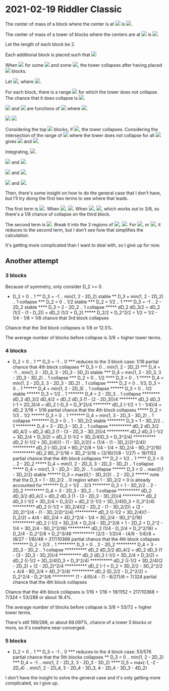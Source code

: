 2021-02-19 Riddler Classic
==========================
The center of mass of a block where the center is at
<img src="https://render.githubusercontent.com/render/math?math=x"> is
<img src="https://render.githubusercontent.com/render/math?math=x">.

The center of mass of a tower of blocks where the centers are at
<img src="https://render.githubusercontent.com/render/math?math=x_i"> is
<img src="https://render.githubusercontent.com/render/math?math=\langle x_i\rangle">.

Let the length of each block be 2.

Each additional block is placed such that
<img src="https://render.githubusercontent.com/render/math?math=x_i - 1 \le x_{i %2b 1} \le x_i %2b 1">

When
<img src="https://render.githubusercontent.com/render/math?math=|x_i - \frac1{n-i}\sum_{j=i %2b 1}^nx_j| > 1">
for some
<img src="https://render.githubusercontent.com/render/math?math=i"> and some
<img src="https://render.githubusercontent.com/render/math?math=n > i">,
the tower collapses after having placed
<img src="https://render.githubusercontent.com/render/math?math=n"> blocks.

Let
<img src="https://render.githubusercontent.com/render/math?math=D_i = x_i - x_{i-1}">,
where
<img src="https://render.githubusercontent.com/render/math?math=-1 \le D_i \le 1">.

For each block, there is a range
<img src="https://render.githubusercontent.com/render/math?math=D_{i,min} \le D_i \le D_{i,max}">
for which the tower does not collapse.  The chance that it does collapse is
<img src="https://render.githubusercontent.com/render/math?math=1 - \frac{D_{i,max} - D_{i,min}}2">.

<img src="https://render.githubusercontent.com/render/math?math=D_{i,max}"> and
<img src="https://render.githubusercontent.com/render/math?math=D_{i,min}"> are
functions of
<img src="https://render.githubusercontent.com/render/math?math=D_j"> where
<img src="https://render.githubusercontent.com/render/math?math=j = 1, 2, .. i - 1">.

<img src="https://render.githubusercontent.com/render/math?math=D_{2,max} = 1">

<img src="https://render.githubusercontent.com/render/math?math=D_{2,min} = -1">

Considering the top
<img src="https://render.githubusercontent.com/render/math?math=n"> blocks,
if
<img src="https://render.githubusercontent.com/render/math?math=|D_{i-n} + \frac{n-1}nD_{i-n %2b 1} + \frac{n-2}nD_{i-n %2b 2} + ... + \frac1nD_i| > 1">,
the tower collapses.  Considering the intersection of the range of
<img src="https://render.githubusercontent.com/render/math?math=D_i"> where the tower does not collapse for all
<img src="https://render.githubusercontent.com/render/math?math=1 < n < i-1">
gives
<img src="https://render.githubusercontent.com/render/math?math=D_{i,min}"> and
<img src="https://render.githubusercontent.com/render/math?math=D_{i,max}">.

Integrating,
<img src="https://render.githubusercontent.com/render/math?math=\langle n\rangle = \int_{-1}1\frac{dD_2}2(3(1-\frac{D_{3,max}-D{3,min}}2) + \int_{D_{3,min}}^{D_{3,max}}\frac{dD_3}2(4(1-\frac{D_{4,max}-D{4,min}}2) + \int_{D_{4,min}}^{D_{4,max}}\frac{dD_4}2(...)))">.

<img src="https://render.githubusercontent.com/render/math?math=D_{3,min} = max(-1,-2-2D_2)"> and
<img src="https://render.githubusercontent.com/render/math?math=D_{3,max} = min(1,2-2D_2)">.

<img src="https://render.githubusercontent.com/render/math?math=D_{4,min} = max(-1,-2-2D_3,-3-3D_2-2D_3)"> and
<img src="https://render.githubusercontent.com/render/math?math=D_{4,max} = min(1,2-2D_3,3-3D_2-2D_3)">.

<img src="https://render.githubusercontent.com/render/math?math=D_{5,min} = max(-1,-2-2D_4,-3-3D_3-2D_4,-4-4D_2-3D_3-2D_4)"> and
<img src="https://render.githubusercontent.com/render/math?math=D_{5,max} = min(1,2-2D_4,3-3D_3-2D_4,4-4D_2-3D_3-2D_4)">.

Then, there's some insight on how to do the general case that I don't have, but I'll try doing the first two terms to see where that leads.

The first term is
<img src="https://render.githubusercontent.com/render/math?math=\int_{-1}1\frac{dD_2}2(3(1-\frac{D_{3,max}-D{3,min}}2))">.
When <img src="https://render.githubusercontent.com/render/math?math=D_2 < -1/2">,
<img src="https://render.githubusercontent.com/render/math?math=D_{3,min} = -2-2D_2">.
When <img src="https://render.githubusercontent.com/render/math?math=D_2 > 1/2">,
<img src="https://render.githubusercontent.com/render/math?math=D_{3,max} = 2-2D_2">, which works out to 3/8, so there's a 1/8 chance of collapse on the third block.

The second term is
<img src="https://render.githubusercontent.com/render/math?math=\int_{-1}1\frac{dD_2}2\int_{D_{3,min}}^{D_{3,max}}\frac{dD_3}2(4(1-\frac{D_{4,max}-D{4,min}}2))">.  Break it into the 3 regions of
<img src="https://render.githubusercontent.com/render/math?math=D_2">,
<img src="https://render.githubusercontent.com/render/math?math=\int_{-1}{-1/2}\frac{dD_2}2\int_{-2-2D_2}^{1}\frac{dD_3}2(4(1-\frac{D_{4,max}-D{4,min}}2)) %2b \int_{-1/2}{1/2}\frac{dD_2}2\int_{-1}^{1}\frac{dD_3}2(4(1-\frac{D_{4,max}-D{4,min}}2)) %2b \int_{1/2}1\frac{dD_2}2\int_{-1}^{2-2D_2}\frac{dD_3}2(4(1-\frac{D_{4,max}-D{4,min}}2))">.
For 
<img src="https://render.githubusercontent.com/render/math?math=D_2 < 0, D_3 > 0, D_4 > 0">, or
<img src="https://render.githubusercontent.com/render/math?math=D_2 > 0, D_3 < 0, D_4 < 0">, it reduces to the second term, but I don't see how that simplifies the calculation.

It's getting more complicated than I want to deal with, so I give up for now.

## Another attempt

### 3 blocks

Because of symmetry, only consider D_2 >= 0.  

* D_2 = 0 .. 1
** D_3 = -1 .. min(1, 2 - 2D_2) stable
** D_3 = min(1, 2 - 2D_2) .. 1 collapse
*** D_2 = 0 .. 1/2 stable
*** D_2 = 1/2 .. 1
**** D_3 = -1 .. 2 - 2D_2 stable
**** D_3 = 2 - 2D_2 .. 1 collapse
***** dD_2 dD_3/2 = dD_2 (1/2 - (1 - D_2)) = dD_2 (1/2 + D_2)
***** D_2/2 + D_2^2/2 = 1/2 + 1/2 - 1/4 - 1/8 = 1/8 chance that 3rd block collapses

Chance that the 3rd block collapses is 1/8 or 12.5%.

The average number of blocks before collapse is 3/8 + higher tower terms.

### 4 blocks

* D_2 = 0 .. 1
** D_3 = -1 .. 0
*** reduces to the 3 block case: 1/16 partial chance that 4th block collapses
** D_3 = 0 .. min(1, 2 - 2D_2)
*** D_4 = -1 .. min(1, 2 - 2D_3, 3 - 2D_3 - 3D_2) stable
*** D_4 = min(1, 2 - 2D_3, 3 - 2D_3 - 3D_2) .. 1 collapse
*** D_2 = 0 .. 1/2
**** D_3 = 0 .. 1
***** D_4 = min(1, 2 - 2D_3, 3 - 2D_3 - 3D_2) .. 1 collapse
***** D_2 = 0 .. 1/3, D_3 = 0 .. 1
****** D_4 = min(1, 2 - 2D_3) .. 1 collapse
****** D_3 = 0 .. 1/2 stable
****** D_3 = 1/2 .. 1
******* D_4 = 2 - 2D_3 .. 1 collapse
******** dD_2 dD_3/2 dD_4/2 = dD_2 dD_3 (1 - (2 - 2D_3))/4
******** dD_2 dD_3 (-1 + 2D_3)/4 = dD_2 (-D_3 + D_3^2)/4
******** dD_2 (-1/2 + 1 - 1/4)/4 = dD_2 3/16 = 1/16 partial chance that the 4th block collapses
***** D_2 = 1/3 .. 1/2
****** D_3 = 0 .. 1
******* D_4 = min(1, 3 - 2D_3 - 3D_2) .. 1 collapse
******** D_3 = 0 .. 1 - 3D_2/2 stable
******** D_3 = 1 - 3D_2/2 .. 1
********* D_4 = 3 - 2D_3 - 3D_2 .. 1 collapse
********** dD_2 dD_3/2 dD_4/2 = dD_2 dD_3 (1 - (3 - 2D_3 - 3D_2))/4
********** dD_2 dD_3 (-1/2 + 3D_2/4 + D_3/2) = dD_2 ((-1/2 + 3D_2/4)D_3 + D_3^2/4)
********** dD_2 ((-1/2 + 3D_2/4)(1 - (1 - 3D_2/2)) + (1/4 - (1 - 3D_2/2)^2/4))
********** dD_2 (-3D_2/4 + 9D_2^2/8 + 1/4 - 1/4 + 3D_2/4 - 9D_2^2/16)
********** dD_2 9D_2^2/16 = 3D_2^3/16 = (3/16)(1/8 - 1/27) = 19/1152 partial chance that the 4th block collapses
*** D_2 = 1/2 .. 1
**** D_3 = 0 .. 2 - 2D_2
***** D_4 = min(1, 2 - 2D_3, 3 - 2D_3 - 3D_2) .. 1 collapse
***** D_4 = min(1, 3 - 2D_3 - 3D_2) .. 1 collapse
****** D_3 = 0 .. max(0,1 - 3D_2/2) stable
****** D_3 = max(0,1 - 3D_2/2) .. 2 - 2D_2
****** note that the D_3 = 1 - 3D_2/2 .. 0 region when 1 - 3D_2/2 < 0 is already accounted for
******* D_2 = 1/2 .. 2/3
******** D_3 = 1 - 3D_2/2 .. 2 - 2D_2
********* D_4 = 3 - 2D_3 - 3D_2 .. 1 collapse
********** dD_2 dD_3/2 dD_4/2 = dD_2 dD_3 (1  - (3 - 2D_3 - 3D_2))/4
********** dD_2 dD_3 (-1/2 + 3D_2/4 + D_3/2) = dD_2 ((-1/2 + 3D_2/4)D_3 + D_3^2/4)
********** dD_2 ((-1/2 + 3D_2/4)(2 - 2D_2 - (1 - 3D_2/2)) + (2 - 2D_2)^2/4 - (1 - 3D_2/2)^2/4)
********** dD_2 ((-1/2 + 3D_2/4)(1 - D_2/2) + 4/4 - 8D_2/4 + 4D_2^2/4 - 1/4 + 3D_2/4 - 9D_2^2/16)
********** dD_2 (-1/2 + 3D_2/4 + D_2/4 - 3D_2^2/8 + 1 - 2D_2 + D_2^2 - 1/4 + 3D_2/4 - 9D_2^2/16)
********** dD_2 (1/4 - D_2/4 + D_2^2/16) = D_2/4 - D_2^2/8 + D_2^3/48
********** (2/3 - 1/2)/4 - (4/9 - 1/4)/8 + (8/27 - 1/8)/48 = 217/10368 partial chance that the 4th block collapses
******* D_2 = 2/3 .. 1
******** D_3 = 0 .. 2 - 2D_2
********* D_4 = 3 - 2D_3 - 3D_2 .. 1 collapse
********** dD_2 dD_3/2 dD_4/2 = dD_2 dD_3 (1  - (3 - 2D_3 - 3D_2))/4
********** dD_2 dD_3 (-1/2 + 3D_2/4 + D_3/2) = dD_2 ((-1/2 + 3D_2/4)D_3 + D_3^2/4)
********** dD_2 ((-1/2 + 3D_2/4)(2 - 2D_2) + (2 - 2D_2)^2/4
********** dD_2 (-1 + D_2 + 3D_2/2 - 3D_2^2/2 + 4/4 - 8D_2/4 + 4D_2^2/4)
********** dD_2 (D_2/2 - D_2^2/2) = D_2^2/4 - D_2^3/6
********** (1 - 4/9)/4 - (1 - 8/27)/6 = 7/324 partial chance that the 4th block collapses

Chance that the 4th block collapses is 1/16 + 1/16 + 19/1152 + 217/10368 + 7/324 = 53/288 or about 18.4%.

The average number of blocks before collapse is 3/8 + 53/72 + higher tower terms.

There's still 199/288, or about 69.097%, chance of a tower 5 blocks or more, so it's nowhere near converged.

### 5 blocks

* D_2 = 0 .. 1
** D_3 = -1 .. 0
*** reduces to the 4 block case: 53/576 partial chance that the 5th blocks collapses
** D_3 = 0 .. min(1, 2 - 2D_2)
*** D_4 = -1 .. min(1, 2 - 2D_3, 3 - 2D_3 - 3D_2)
**** D_5 = max(-1, -2 - 2D_4) .. min(1, 2 - 2D_4, 3 - 2D_4 - 3D_3, 4 - 2D_4 - 3D_3 - 4D_2)

I don't have the insight to solve the general case and it's only getting more complicated, so I give up.

